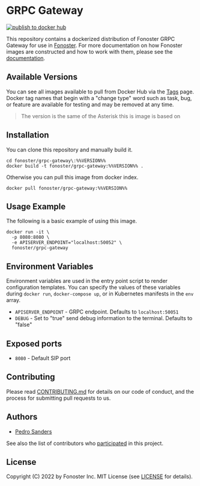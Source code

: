 # GRPC Gateway

[![publish to docker hub](https://github.com/fonoster/grpc-gateway/actions/workflows/gh-docker.yml/badge.svg)](https://github.com/fonoster/grpc-gateway/actions/workflows/gh-docker.yml)

This repository contains a dockerized distribution of Fonoster GRPC Gateway for use in [Fonoster](https://github.com/fonoster/fonoster). For more documentation on how Fonoster images are constructed and how to work with them, please see the [documentation](https://github.com/fonoster/fonoster).

## Available Versions

You can see all images available to pull from Docker Hub via the [Tags](https://hub.docker.com/repository/docker/fonoster/grpc-gateway/tags?page=1) page. Docker tag names that begin with a "change type" word such as task, bug, or feature are available for testing and may be removed at any time.

> The version is the same of the Asterisk this is image is based on

## Installation

You can clone this repository and manually build it.

```
cd fonoster/grpc-gateway\:%%VERSION%%
docker build -t fonoster/grpc-gateway:%%VERSION%% .
```

Otherwise you can pull this image from docker index.

```
docker pull fonoster/grpc-gateway:%%VERSION%%
```

## Usage Example

The following is a basic example of using this image.

```
docker run -it \
  -p 8080:8080 \
  -e APISERVER_ENDPOINT="localhost:50052" \
  fonoster/grpc-gateway
```

## Environment Variables

Environment variables are used in the entry point script to render configuration templates. You can specify the values of these variables during `docker run`, `docker-compose up`, or in Kubernetes manifests in the `env` array.

- `APISERVER_ENDPOINT` - GRPC endpoint. Defaults to `localhost:50051`
- `DEBUG` - Set to "true" send debug information to the terminal. Defaults to "false"

## Exposed ports

- `8080` - Default SIP port

## Contributing

Please read [CONTRIBUTING.md](https://github.com/fonoster/fonoster/blob/main/CONTRIBUTING.md) for details on our code of conduct, and the process for submitting pull requests to us.

## Authors

- [Pedro Sanders](https://github.com/psanders)

See also the list of contributors who [participated](https://github.com/fonoster/grpc-gateway/contributors) in this project.

## License

Copyright (C) 2022 by Fonoster Inc. MIT License (see [LICENSE](https://github.com/fonoster/fonoster/blob/main/LICENSE) for details).
